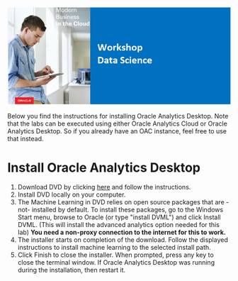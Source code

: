 ![](../commonimages/workshop_logo.png)

Below you find the instructions for installing Oracle Analytics Desktop. Note that the labs can be executed using either Oracle Analytics Cloud or Oracle Analytics Desktop. So if you already have an OAC instance, feel free to use that instead.

# Install Oracle Analytics Desktop

1. Download DVD by clicking [here](https://www.oracle.com/middleware/technologies/oracle-data-visualization-desktop.html#) and follow the instructions. 
2. Install DVD locally on your computer. 
3. The Machine Learning in DVD relies on open source packages that are -not- installed by default. To install these packages, go to the Windows Start menu, browse to Oracle (or type "install DVML") and click Install DVML. (This will install the advanced analytics option needed for this lab)
   **You need a non-proxy connection to the internet for this to work.**
4. The installer starts on completion of the download. Follow the displayed instructions to install machine learning to the selected install path.
5. Click Finish to close the installer. When prompted, press any key to close the terminal window. If Oracle Analytics Desktop was running during the installation, then restart it.  
